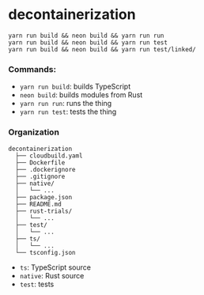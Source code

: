# decontainerization

~~~
yarn run build && neon build && yarn run run
yarn run build && neon build && yarn run test
yarn run build && neon build && yarn run test/linked/
~~~

### Commands:

- `yarn run build`: builds TypeScript
- `neon build`: builds modules from Rust
- `yarn run run`: runs the thing
- `yarn run test`: tests the thing

### Organization

~~~
decontainerization
  ├── cloudbuild.yaml
  ├── Dockerfile
  ├── .dockerignore
  ├── .gitignore
  ├── native/
  │   └── ...
  ├── package.json
  ├── README.md
  ├── rust-trials/
  │   └── ...
  ├── test/
  │   └── ...
  ├── ts/
  │   └── ...
  └── tsconfig.json
~~~

- `ts`: TypeScript source
- `native`: Rust source
- `test`: tests